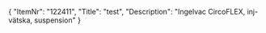 {
  "ItemNr": "122411",
  "Title": "test",
  "Description": "Ingelvac CircoFLEX, inj-vätska, suspension"
}